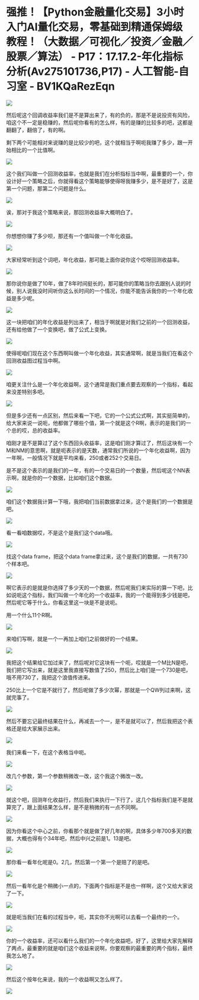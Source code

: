 # 强推！【Python金融量化交易】3小时入门AI量化交易，零基础到精通保姆级教程！（大数据／可视化／投资／金融／股票／算法） - P17：17.17.2-年化指标分析(Av275101736,P17) - 人工智能-自习室 - BV1KQaRezEqn

![](img/ee4381b495bdf9e8b3cd6731e61cefcd_0.png)

然后呢这个回调收益率我们是不是算出来了，有的负的，那是不是说投资有风险，咱这个不一定是稳赚的，然后呢你看有的怎么样，有的是赚的比较多的吧，这都是翻翻了，翻倍了，有的啊。

剩下两个可能相对来说赚的是比较少的吧，这个就相当于啊呃我赚了多少，跟一开始相比的一个比值啊。

![](img/ee4381b495bdf9e8b3cd6731e61cefcd_2.png)

这个我们叫做一个回测收益率，也就是我们在分析指标当中啊，最重要的一个，你设计好一个策略之后，你就得看这个策略能够使得呀我赚多少，是不是好了，这是第一个问题，那第二个问题是什么。



![](img/ee4381b495bdf9e8b3cd6731e61cefcd_4.png)

诶，那对于我这个策略来说，那回测收益率大概明白了。

![](img/ee4381b495bdf9e8b3cd6731e61cefcd_6.png)

你想想你赚了多少呗，那还有一个值叫做一个年化收益。

![](img/ee4381b495bdf9e8b3cd6731e61cefcd_8.png)

大家经常听到这个词吧，年化收益，那可能上面你说你这个哎呀回测收益率。

![](img/ee4381b495bdf9e8b3cd6731e61cefcd_10.png)

那你说你是做了10年，做了8年时间挺长的，那可能你的策略当你去跟别人说的时候，别人说我没时间听你这么长时间的一个情况，你能不能告诉我你的一个年化收益是多少呢。



![](img/ee4381b495bdf9e8b3cd6731e61cefcd_12.png)

这一块把咱们的年化收益是列出来了，相当于啊就是对我们之前的一个回测收益，还有给他做了一个变换吧，做了公式上变换。



![](img/ee4381b495bdf9e8b3cd6731e61cefcd_14.png)

使得呢咱们现在这个东西啊叫做一个年化收益，其实通常啊，就是当我们在看这个回测收益图过程当中啊。

![](img/ee4381b495bdf9e8b3cd6731e61cefcd_16.png)

咱更关注什么是一个年化收益啊，这个通常是我们重点要去观察的一个指标，看起来没差特别多吧。

![](img/ee4381b495bdf9e8b3cd6731e61cefcd_18.png)

但是多少还有一点区别，然后来看一下吧，它的一个公式公式啊，其实挺简单的，给大家来说一说呃，他都做了哪些个值，第一个就是这个R啊，表示的是我们的一个总的哎，总的收益率。

咱刚才是不是算过了这个东西回头收益率，这是咱们刚才算过了，然后这块有一个M和NM的意思啊，就是呃表示的是天数，通常我们所说的一个年化收益啊，因为一年啊，一般情况下就是平均来看，250或者252个交易日。

是不是这个表示的是我们的一年，有的一个交易日的一个数量，然后呢这个NN表示啊，就是你的一个数据，比如咱们这个数据。



![](img/ee4381b495bdf9e8b3cd6731e61cefcd_20.png)

咱们这个数据我计算一下哦，我把咱们当前数据拿过来，这个是我们的一个数据是吧。

![](img/ee4381b495bdf9e8b3cd6731e61cefcd_22.png)

看一看咱数据哎，不是这个是我们这个data哦。

![](img/ee4381b495bdf9e8b3cd6731e61cefcd_24.png)

找这个data frame，把这个data frame拿过来，这个是我们的数据，一共有730个样本吧。



![](img/ee4381b495bdf9e8b3cd6731e61cefcd_26.png)

啊它表示的是就是你选择了多少天的一个数据，然后呢我们来实际的算一下吧，比如说呃这个指标，我们叫做一个年化的一个收益率，我的一个能得到多少钱是吧，然后呢它等于什么，你看这里这一块是不是说呃。

用一个什么11个R啊。

![](img/ee4381b495bdf9e8b3cd6731e61cefcd_28.png)

来咱们写啊，就是一个一再加上咱们之前做好的一个结果。

![](img/ee4381b495bdf9e8b3cd6731e61cefcd_30.png)

我把这个结果给它加过来了，然后呢对它这块有一个呃，哎就是一个M比N是吧，我们把它写出来，就是这里我直接写数值了250，然后比上咱们是一个730是吧，哦不用730了，我把这个浪值传进来。

250比上一个它是不就行了，然后呢做了多少次幂，那就是一个QW列过来啊，这就完事了。

![](img/ee4381b495bdf9e8b3cd6731e61cefcd_32.png)

然后不要忘记最终结果在什么，再减去一个一，是不是就可以了，然后我把这个表格还是给大家展示出来。

![](img/ee4381b495bdf9e8b3cd6731e61cefcd_34.png)

我们来看一下，在这个表格当中呃。

![](img/ee4381b495bdf9e8b3cd6731e61cefcd_36.png)

改几个参数，第一个参数稍微改一改，这个我这个微改一改。

![](img/ee4381b495bdf9e8b3cd6731e61cefcd_38.png)

就这个吧，回测年化收益行，然后我们来执行一下行了，这几个指标我们是不是就算完了，跟上面结果怎么样，是不是稍微的有一点不同啊。



![](img/ee4381b495bdf9e8b3cd6731e61cefcd_40.png)

因为你看这个中心之前，你看那个就是做了好几年的啊，具体多少年700多天的数据，大概也得有个34年吧，然后中兴之前是1。13是吧。



![](img/ee4381b495bdf9e8b3cd6731e61cefcd_42.png)

那你看一看年化呢是0。2几，然后第一个第一个是赔了的是吧。

![](img/ee4381b495bdf9e8b3cd6731e61cefcd_44.png)

然后一看年化是个稍微小一点的，下面两个指标是不是也一样啊，这个又给大家说了一下。

![](img/ee4381b495bdf9e8b3cd6731e61cefcd_46.png)

就是呃当我们在看的过程当中，呃，其实你不光啊可以去看一个最终的一个。

![](img/ee4381b495bdf9e8b3cd6731e61cefcd_48.png)

你的一个收益率，还可以看什么我们的一个年化收益吧，好了，这里给大家先解释了两点，最重要的就是咱们这个收益来说啊，你要观察的最重要的两个指标，最终我怎么地了。



![](img/ee4381b495bdf9e8b3cd6731e61cefcd_50.png)

然后这个按年化来说，我的一个收益啊又怎么样了。

![](img/ee4381b495bdf9e8b3cd6731e61cefcd_52.png)